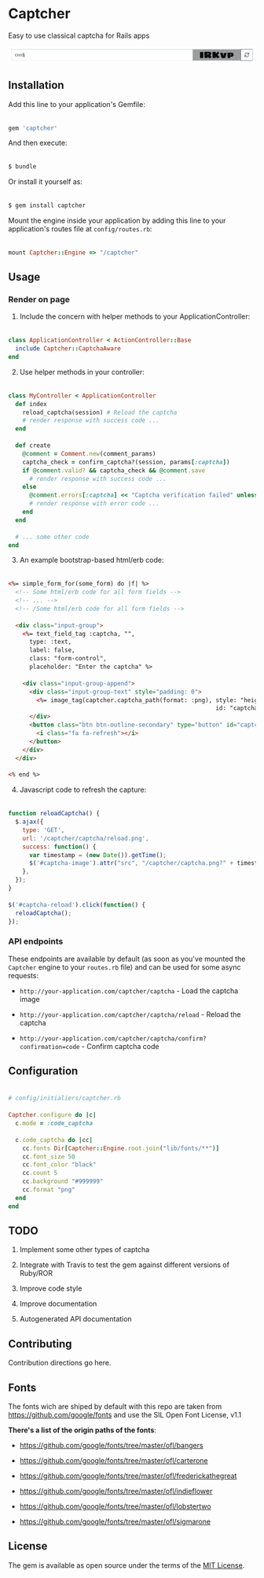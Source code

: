 # Captcher

Easy to use classical captcha for Rails apps

![Example of captcha field](docs/captcha_field.png "Captcher captcha")


## Installation

Add this line to your application's Gemfile:

```ruby

gem 'captcher'

```

And then execute:

```bash

$ bundle

```

Or install it yourself as:

```bash

$ gem install captcher

```

Mount the engine inside your application by adding this line to your application's routes file at `config/routes.rb`:

```ruby

mount Captcher::Engine => "/captcher"

```


## Usage

### Render on page

1. Include the concern with helper methods to your ApplicationController:

```ruby

class ApplicationController < ActionController::Base
  include Captcher::CaptchaAware
end

```

2. Use helper methods in your controller:

```ruby

class MyController < ApplicationController
  def index
    reload_captcha(session) # Reload the captcha
    # render response with success code ...
  end

  def create
    @comment = Comment.new(comment_params)
    captcha_check = confirm_captcha?(session, params[:captcha])
    if @comment.valid? && captcha_check && @comment.save
      # render response with success code ...
    else
      @comment.errors[:captcha] << "Captcha verification failed" unless captcha_check
      # render response with error code ...
    end
  end

  # ... some other code
end

```

3. An example bootstrap-based html/erb code:


```html

<%= simple_form_for(some_form) do |f| %>
  <!-- Some html/erb code for all form fields -->
  <!-- ... -->
  <!-- /Some html/erb code for all form fields -->

  <div class="input-group">
    <%= text_field_tag :captcha, "",
      type: :text,
      label: false,
      class: "form-control",
      placeholder: "Enter the captcha" %>

    <div class="input-group-append">
      <div class="input-group-text" style="padding: 0">
        <%= image_tag(captcher.captcha_path(format: :png), style: "height: 35px;",
                                                           id: "captcha-image") %>
      </div>
      <button class="btn btn-outline-secondary" type="button" id="captcha-reload">
        <i class="fa fa-refresh"></i>
      </button>
    </div>
  </div>

<% end %>

```

4. Javascript code to refresh the capture:


```javascript

function reloadCaptcha() {
  $.ajax({
    type: 'GET',
    url: '/captcher/captcha/reload.png',
    success: function() {
      var timestamp = (new Date()).getTime();
      $('#captcha-image').attr("src", "/captcher/captcha.png?" + timestamp);
    }, 
  });
}

$('#captcha-reload').click(function() {
  reloadCaptcha();
});

```


### API endpoints

These endpoints are available by default (as soon as you've mounted the `Captcher` engine to your `routes.rb` file) and can be used for some async requests:

* `http://your-application.com/captcher/captcha` - Load the captcha image

* `http://your-application.com/captcher/captcha/reload` - Reload the captcha

* `http://your-application.com/captcher/captcha/confirm?confirmation=code` - Confirm captcha code


## Configuration

```ruby

# config/initialiers/captcher.rb

Captcher.configure do |c|
  c.mode = :code_captcha

  c.code_captcha do |cc|
    cc.fonts Dir[Captcher::Engine.root.join("lib/fonts/**")]
    cc.font_size 50
    cc.font_color "black"
    cc.count 5
    cc.background "#999999"
    cc.format "png"
  end
end

```


## TODO

1. Implement some other types of captcha

2. Integrate with Travis to test the gem against different versions of Ruby/ROR

3. Improve code style

4. Improve documentation

5. Autogenerated API documentation


## Contributing

Contribution directions go here.


## Fonts

The fonts wich are shiped by default with this repo
are taken from https://github.com/google/fonts
and use the SIL Open Font License, v1.1

**There's a list of the origin paths of the fonts**:

* https://github.com/google/fonts/tree/master/ofl/bangers

* https://github.com/google/fonts/tree/master/ofl/carterone

* https://github.com/google/fonts/tree/master/ofl/frederickathegreat

* https://github.com/google/fonts/tree/master/ofl/indieflower

* https://github.com/google/fonts/tree/master/ofl/lobstertwo

* https://github.com/google/fonts/tree/master/ofl/sigmarone


## License

The gem is available as open source under the terms of the [MIT License](https://opensource.org/licenses/MIT).
